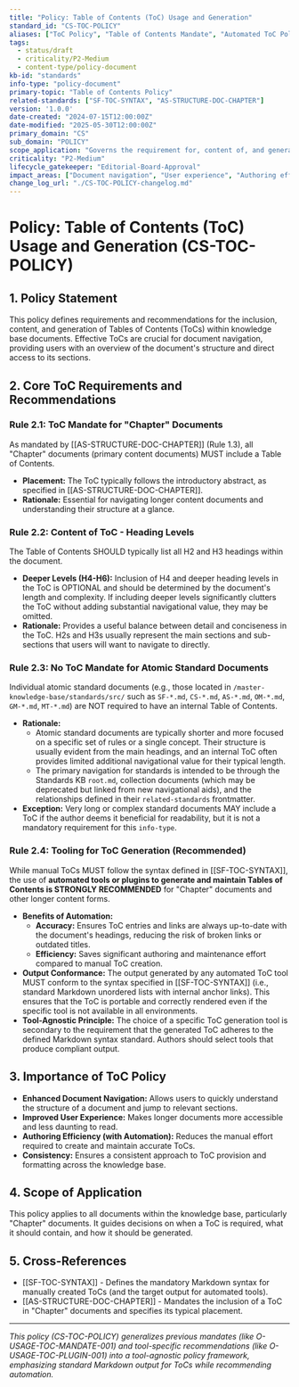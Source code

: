 ```yaml
---
title: "Policy: Table of Contents (ToC) Usage and Generation"
standard_id: "CS-TOC-POLICY"
aliases: ["ToC Policy", "Table of Contents Mandate", "Automated ToC Policy"]
tags:
  - status/draft
  - criticality/P2-Medium
  - content-type/policy-document
kb-id: "standards"
info-type: "policy-document"
primary-topic: "Table of Contents Policy"
related-standards: ["SF-TOC-SYNTAX", "AS-STRUCTURE-DOC-CHAPTER"]
version: '1.0.0'
date-created: "2024-07-15T12:00:00Z"
date-modified: "2025-05-30T12:00:00Z"
primary_domain: "CS"
sub_domain: "POLICY"
scope_application: "Governs the requirement for, content of, and generation methods for Tables of Contents (ToCs) in knowledge base documents."
criticality: "P2-Medium"
lifecycle_gatekeeper: "Editorial-Board-Approval"
impact_areas: ["Document navigation", "User experience", "Authoring efficiency", "Content accessibility"]
change_log_url: "./CS-TOC-POLICY-changelog.md"
---
```

# Policy: Table of Contents (ToC) Usage and Generation (CS-TOC-POLICY)

## 1. Policy Statement

This policy defines requirements and recommendations for the inclusion, content, and generation of Tables of Contents (ToCs) within knowledge base documents. Effective ToCs are crucial for document navigation, providing users with an overview of the document's structure and direct access to its sections.

## 2. Core ToC Requirements and Recommendations

### Rule 2.1: ToC Mandate for "Chapter" Documents
As mandated by [[AS-STRUCTURE-DOC-CHAPTER]] (Rule 1.3), all "Chapter" documents (primary content documents) MUST include a Table of Contents.
*   **Placement:** The ToC typically follows the introductory abstract, as specified in [[AS-STRUCTURE-DOC-CHAPTER]].
*   **Rationale:** Essential for navigating longer content documents and understanding their structure at a glance.

### Rule 2.2: Content of ToC - Heading Levels
The Table of Contents SHOULD typically list all H2 and H3 headings within the document.
*   **Deeper Levels (H4-H6):** Inclusion of H4 and deeper heading levels in the ToC is OPTIONAL and should be determined by the document's length and complexity. If including deeper levels significantly clutters the ToC without adding substantial navigational value, they may be omitted.
*   **Rationale:** Provides a useful balance between detail and conciseness in the ToC. H2s and H3s usually represent the main sections and sub-sections that users will want to navigate to directly.

### Rule 2.3: No ToC Mandate for Atomic Standard Documents
Individual atomic standard documents (e.g., those located in `/master-knowledge-base/standards/src/` such as `SF-*.md`, `CS-*.md`, `AS-*.md`, `OM-*.md`, `GM-*.md`, `MT-*.md`) are NOT required to have an internal Table of Contents.
*   **Rationale:**
    *   Atomic standard documents are typically shorter and more focused on a specific set of rules or a single concept. Their structure is usually evident from the main headings, and an internal ToC often provides limited additional navigational value for their typical length.
    *   The primary navigation for standards is intended to be through the Standards KB `root.md`, collection documents (which may be deprecated but linked from new navigational aids), and the relationships defined in their `related-standards` frontmatter.
*   **Exception:** Very long or complex standard documents MAY include a ToC if the author deems it beneficial for readability, but it is not a mandatory requirement for this `info-type`.

### Rule 2.4: Tooling for ToC Generation (Recommended)
While manual ToCs MUST follow the syntax defined in [[SF-TOC-SYNTAX]], the use of **automated tools or plugins to generate and maintain Tables of Contents is STRONGLY RECOMMENDED** for "Chapter" documents and other longer content forms.
*   **Benefits of Automation:**
    *   **Accuracy:** Ensures ToC entries and links are always up-to-date with the document's headings, reducing the risk of broken links or outdated titles.
    *   **Efficiency:** Saves significant authoring and maintenance effort compared to manual ToC creation.
*   **Output Conformance:** The output generated by any automated ToC tool MUST conform to the syntax specified in [[SF-TOC-SYNTAX]] (i.e., standard Markdown unordered lists with internal anchor links). This ensures that the ToC is portable and correctly rendered even if the specific tool is not available in all environments.
*   **Tool-Agnostic Principle:** The choice of a specific ToC generation tool is secondary to the requirement that the generated ToC adheres to the defined Markdown syntax standard. Authors should select tools that produce compliant output.

## 3. Importance of ToC Policy

*   **Enhanced Document Navigation:** Allows users to quickly understand the structure of a document and jump to relevant sections.
*   **Improved User Experience:** Makes longer documents more accessible and less daunting to read.
*   **Authoring Efficiency (with Automation):** Reduces the manual effort required to create and maintain accurate ToCs.
*   **Consistency:** Ensures a consistent approach to ToC provision and formatting across the knowledge base.

## 4. Scope of Application

This policy applies to all documents within the knowledge base, particularly "Chapter" documents. It guides decisions on when a ToC is required, what it should contain, and how it should be generated.

## 5. Cross-References
- [[SF-TOC-SYNTAX]] - Defines the mandatory Markdown syntax for manually created ToCs (and the target output for automated tools).
- [[AS-STRUCTURE-DOC-CHAPTER]] - Mandates the inclusion of a ToC in "Chapter" documents and specifies its typical placement.

---
*This policy (CS-TOC-POLICY) generalizes previous mandates (like O-USAGE-TOC-MANDATE-001) and tool-specific recommendations (like O-USAGE-TOC-PLUGIN-001) into a tool-agnostic policy framework, emphasizing standard Markdown output for ToCs while recommending automation.*
